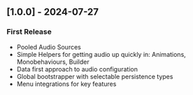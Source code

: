 ## [1.0.0] - 2024-07-27
### First Release
- Pooled Audio Sources
- Simple Helpers for getting audio up quickly in: Animations, Monobehaviours, Builder
- Data first approach to audio configuration
- Global bootstrapper with selectable persistence types
- Menu integrations for key features